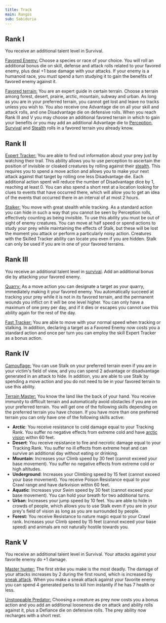 ```yaml
---
title: Track
main: Rangos
sub: Sabiduria
---
```


## Rank I

You receive an additional talent level in Survival.

<u>Favored Enemy:</u> Choose a species or race of your choice. You will roll an additional bonus die on skill, defense and attack rolls related to your favored enemy, plus deal +1 base damage with your attacks. If your enemy is a humanoid race, you must spend a turn studying it to gain the benefits of favored enemy against it. 

<u>Favored terrain:</u> You are an expert guide in certain terrain. Choose a terrain among forest, desert, prairie, arctic, mountain, subway and urban. As long as you are in your preferred terrain, you cannot get lost and leave no tracks unless you wish to. You also receive one Advantage die on all your skill and attack rolls, and one Disadvantage die on defensive rolls. When you reach Rank III and V you may choose an additional favored terrain in which to gain your benefits or you may add an additional Advantage die to [Perception](https://raldamain.com/rules/Crear%20personajes/talentos.html#percepci%C3%B3n-sab), [Survival](https://raldamain.com/rules/Crear%20personajes/talentos.html#supervivencia-sab) and [Stealth](https://raldamain.com/rules/Crear%20personajes/talentos.html#sigilo-des) rolls in a favored terrain you already know.

## Rank II

<u>Expert Tracker:</u> You are able to find out information about your prey just by watching their trail. This ability allows you to use perception to ascertain the position of invisible or cloaked creatures by rolling against their [stealth](https://raldamain.com/rules/Crear%20personajes/talentos.html#sigilo-des). This requires you to spend a move action and allows you to make your next attack against that target by rolling one less Disadvantage die. Each additional action spent will reduce the number of Disadvantage dice by 1, reaching at least 0.  You can also spend a short rest at a location looking for clues to events that have occurred there, which will allow you to get an idea of the events that occurred there in an interval of at most 2 hours.

<u>Stalker:</u> You move with great stealth while tracking. As a standard action you can hide in such a way that you cannot be seen by Perception rolls, effectively counting as being invisible. To use this ability you must be out of sight of enemy creatures. You can move at half speed or spend actions to study your prey while maintaining the effects of Stalk, but these will be lost the moment you attack or perform a particularly noisy action. Creatures with the Skilled Tracker ability can locate you even if you are hidden. Stalk can only be used if you are in one of your favored terrains.

## Rank III

You receive an additional talent level in [survival](https://raldamain.com/eng/rules/Crear%20personajes/talentos.html#survival-sab). Add an additional bonus die by attacking your favored enemy.

<u>Quarry:</u> As a move action you can designate a target as your quarry, immediately making it your favored enemy. You automatically succeed at tracking your prey while it is not in its favored terrain, and the permanent wounds you inflict on it will be one level higher. You can only have a maximum of one prey per day, and if it dies or escapes you cannot use this ability again for the rest of the day.

<u>Fast Tracker:</u> You are able to move with your normal speed when tracking or stalking. In addition, declaring a target as a Favored Enemy now costs you a standard action and once per turn you can employ the skill Expert Tracker as a bonus action.

## Rank IV

<u>Camouflage:</u> You can use Stalk on your preferred terrain even if you are in your victim's field of view, and you can spend 2 advantage or disadvantage generated in an attack to hide. In addition, you are able to use Stalk by spending a move action and you do not need to be in your favored terrain to use this ability.

<u>Terrain Master:</u> You know the land like the back of your hand. You receive immunity to difficult terrain and automatically avoid obstacles if you are on your preferred terrain. You will get one of the following skills depending on the preferred terrain you have chosen. If you have more than one preferred terrain you can only have one of the following skills active:

- **Arctic**: You receive resistance to cold damage equal to your Tracking Rank. You suffer no negative effects from extreme cold and have [arctic vision](https://raldamain.com/rules/Rangos/Ascendencias/ascendencia%20boreal.html#rango-ii) within 60 feet.
- **Desert**: You receive resistance to fire and necrotic damage equal to your Tracking Rank. You suffer no ill effects from extreme heat and can survive an additional day without eating or drinking. 
- **Mountain**: Increases your Climb speed by 30 feet (cannot exceed your base movement). You suffer no negative effects from extreme cold or high altitudes.
- **Underground**: Increases your Climbing speed by 15 feet (cannot exceed your base movement). You receive Poison Resistance equal to your Crawl range and have darkvision within 60 feet.
- **Aquatic**: Increases your Swim speed by 30 feet (cannot exceed your base movement). You can hold your breath for two additional turns.
- **Urban**: Increases your jump speed by 10 feet. You are able to hide in crowds of people, which allows you to use Stalk even if you are in your prey's field of vision as long as you are surrounded by people.
- **Forest:** You receive Resistance to nature magic equal to your Crawl rank. Increases your Climb speed by 15 feet (cannot exceed your base speed) and animals are not naturally hostile towards you.

## Rank V 

You receive an additional talent level in Survival. Your attacks against your favorite enemy do +1 damage.

<u>Master hunter:</u> The first strike you make is the most deadly. The damage of your attacks increases by 2 during the first round, which is increased by [sneak attack](https://raldamain.com/rules/Rangos/Armas/filos%20perforantes.html#rango-i). When you make a sneak attack against your favorite enemy you can spend 4 generated perks to kill him instantly if he has 7 health or less. 

<u>Unstoppable Predator:</u> Choosing a creature as prey now costs you a bonus action and you add an additional looseness die on attack and ability rolls against it, plus a Defiance die on defensive rolls. The prey ability now recharges with a short rest.